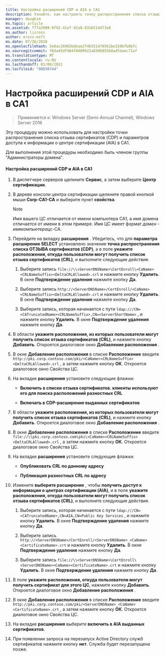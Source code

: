 ```yaml
---
title: Настройка расширений CDP и AIA в CA1
description: Узнайте, как настроить точку распространения списка отзыва сертификатов (CDP) и параметры доступа к информации о центре сертификации (AIA) в CA1.
manager: dougkim
ms.topic: article
ms.assetid: f77a3989-9f92-41ef-92a8-031651dd73a8
ms.author: lizross
author: eross-msft
ms.date: 07/26/2018
ms.openlocfilehash: 5e8ac26965bdeae2f46551478561be339bfb0bfc
ms.sourcegitcommit: f8da45df984f0400922a8306855b0adfdaec71af
ms.translationtype: MT
ms.contentlocale: ru-RU
ms.lasthandoff: 01/08/2021
ms.locfileid: "98038744"
---
```

# <a name="configure-the-cdp-and-aia-extensions-on-ca1"></a>Настройка расширений CDP и AIA в CA1

>Применяется к: Windows Server (Semi-Annual Channel), Windows Server 2016

Эту процедуру можно использовать для настройки точки распространения списка отзыва сертификатов (CDP) и параметров доступа к информации о центре сертификации (AIA) в CA1.

Для выполнения этой процедуры необходимо быть членом группы "Администраторы домена".

#### <a name="to-configure-the-cdp-and-aia-extensions-on-ca1"></a>Настройка расширений CDP и AIA в CA1

1.  В диспетчере серверов щелкните **Сервис**, а затем выберите **Центр сертификации**.

2.  В дереве консоли центра сертификации щелкните правой кнопкой мыши **Corp-CA1-CA** и выберите пункт **свойства**.

    > [!NOTE]
    > Имя вашего ЦС отличается от имени компьютера CA1, а имя домена отличается от имени в этом примере. Имя ЦС имеет формат *домен* - *имякомпьютерацс*-CA.

3.  Перейдите на вкладку **расширения** . Убедитесь, что для **параметра расширение SELECT** установлено значение **точка распространения списка ОТЗЫВА сертификатов (CDP)**, а в поле **укажите расположения, откуда пользователи могут получить список отзыва сертификатов (CRL)**, и выполните следующие действия.

    1.  Выберите запись `file://\\<ServerDNSName>\CertEnroll\<CaName><CRLNameSuffix><DeltaCRLAllowed>.crl` и нажмите кнопку **Удалить**. В окне **Подтверждение удаления** нажмите кнопку **Да**.

    2.  Выберите запись `http://<ServerDNSName>/CertEnroll/<CaName><CRLNameSuffix><DeltaCRLAllowed>.crl` и нажмите кнопку **Удалить**. В окне **Подтверждение удаления** нажмите кнопку **Да**.

    3.  Выберите запись, которая начинается с пути `ldap:///CN=<CATruncatedName><CRLNameSuffix>,CN=<ServerShortName>` , и нажмите кнопку **Удалить**. В окне **Подтверждение удаления** нажмите кнопку **Да**.

4.  В области **укажите расположения, из которых пользователи могут получить список отзыва сертификатов (CRL)**, и нажмите кнопку **Добавить**. Откроется диалоговое окно **Добавление расположения** .

5.  В окне **Добавление расположения** в списке **Расположение** введите `http://pki.corp.contoso.com/pki/<CaName><CRLNameSuffix><DeltaCRLAllowed>.crl` , а затем нажмите кнопку **ОК**. Откроется диалоговое окно Свойства ЦС.

6.  На вкладке **расширения** установите следующие флажки:

    -   **Включить в списки отзыва сертификатов. клиенты используют его для поиска расположений разностных CRL**

    -   **Включать в CDP-расширение выданных сертификатов**

7.  В области **укажите расположения, из которых пользователи могут получить список отзыва сертификатов (CRL)**, и нажмите кнопку **Добавить**. Откроется диалоговое окно **Добавление расположения** .

8.  В окне **Добавление расположения** в списке **Расположение** введите `file://\\pki.corp.contoso.com\pki\<CaName><CRLNameSuffix><DeltaCRLAllowed>.crl` , а затем нажмите кнопку **ОК**. Откроется диалоговое окно Свойства ЦС.

9. На вкладке **расширения** установите следующие флажки:

    -   **Опубликовать CRL по данному адресу**

    -   **Публикация разностных CRL по адресу**

10. Измените **выберите расширение** , чтобы **получить доступ к информации о центрах сертификации (AIA)**, и в поле **укажите расположения, откуда пользователи могут получить список отзыва сертификатов (CRL)**, и выполните следующие действия.

    1.  Выберите запись, которая начинается с пути `ldap:///CN=<CATruncatedName>,CN=AIA,CN=Public Key Services` , и нажмите кнопку **Удалить**. В окне **Подтверждение удаления** нажмите кнопку **Да**.

    2.  Выберите запись `http://<ServerDNSName>/CertEnroll/<ServerDNSName>_<CaName><CertificateName>.crt` и нажмите кнопку **Удалить**. В окне **Подтверждение удаления** нажмите кнопку **Да**.

    3.  Выберите запись `file://\\<ServerDNSName>\CertEnroll\<ServerDNSName><CaName><CertificateName>.crt` и нажмите кнопку **Удалить**. В окне **Подтверждение удаления** нажмите кнопку **Да**.

11. В поле **укажите расположения, откуда пользователи могут получить сертификат для этого ЦС**, нажмите кнопку **Добавить**. Откроется диалоговое окно **Добавление расположения** .

12. В окне **Добавление расположения** в списке **Расположение** введите `http://pki.corp.contoso.com/pki/<ServerDNSName>_<CaName><CertificateName>.crt` , а затем нажмите кнопку **ОК**. Откроется диалоговое окно Свойства ЦС.

13. На вкладке **расширения** выберите **включить в AIA выданных сертификатов**.

14. При появлении запроса на перезапуск Active Directory служб сертификатов нажмите кнопку **нет**. Служба будет перезапущена позже.


